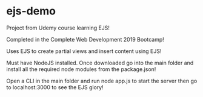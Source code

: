 # ejs-demo
Project from Udemy course learning EJS!

Completed in the Complete Web Development 2019 Bootcamp!

Uses EJS to create partial views and insert content using EJS!

Must have NodeJS installed. Once downloaded go into the main folder and install all the required node modules from the package.json!

Open a CLI in the main folder and run node app.js to start the server then go to localhost:3000 to see the EJS glory!
